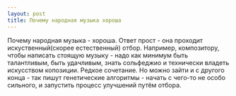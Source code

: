 ```yaml
---
layout: post
title: Почему народная музыка хороша
---
```


Почему народная музыка - хороша. Ответ прост - она проходит искуственный(скорее естественный) отбор. Например, композитору, чтобы написать стоящую музыку - надо как минимум быть талантливым, быть удачливым, знать сольфеджио и технически владеть искусством копозиции. Редкое сочетание. Но можно зайти и с другого конца - так пишут генетические алгоритмы - начать с чего-то не особо сильного, и запустить процесс улучшений путём отбора.
